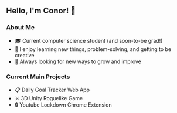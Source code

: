 ## Hello, I'm Conor! :wave:  

### About Me
- :mortar_board: Current computer science student (and soon-to-be grad!)
- :book: I enjoy learning new things, problem-solving, and getting to be creative
- :mag_right: Always looking for new ways to grow and improve

### Current Main Projects
- :clipboard: Daily Goal Tracker Web App
- :crossed_swords: 3D Unity Roguelike Game
- :lock: Youtube Lockdown Chrome Extension
